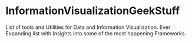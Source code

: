 # InformationVisualizationGeekStuff
List of tools and Utilities for Data and Information Visualization. Ever Expanding list with Insights into some of the most happening Frameworks.

